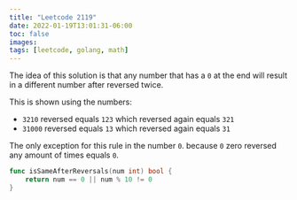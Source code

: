 ```yaml
---
title: "Leetcode 2119"
date: 2022-01-19T13:01:31-06:00
toc: false
images:
tags: [leetcode, golang, math]
---
```


The idea of this solution is that any number that has a `0` at the end will result in a different number after reversed twice.

This is shown using the numbers:

* `3210` reversed equals `123` which reversed again equals `321`
* `31000` reversed equals `13` which reversed again equals `31`

The only exception for this rule in the number `0`. because `0` zero reversed any amount of times equals `0`.

``` go
func isSameAfterReversals(num int) bool {
    return num == 0 || num % 10 != 0
}
```